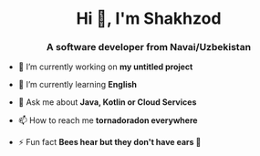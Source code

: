 <h1 align="center">Hi 👋, I'm Shakhzod</h1>
<h3 align="center">A software developer from Navai/Uzbekistan</h3>

- 🔭 I’m currently working on **my untitled project**

- 🌱 I’m currently learning **English**

- 💬 Ask me about **Java, Kotlin or Cloud Services**

- 📫 How to reach me **tornadoradon everywhere**

- ⚡ Fun fact **Bees hear but they don't have ears 🐝**
